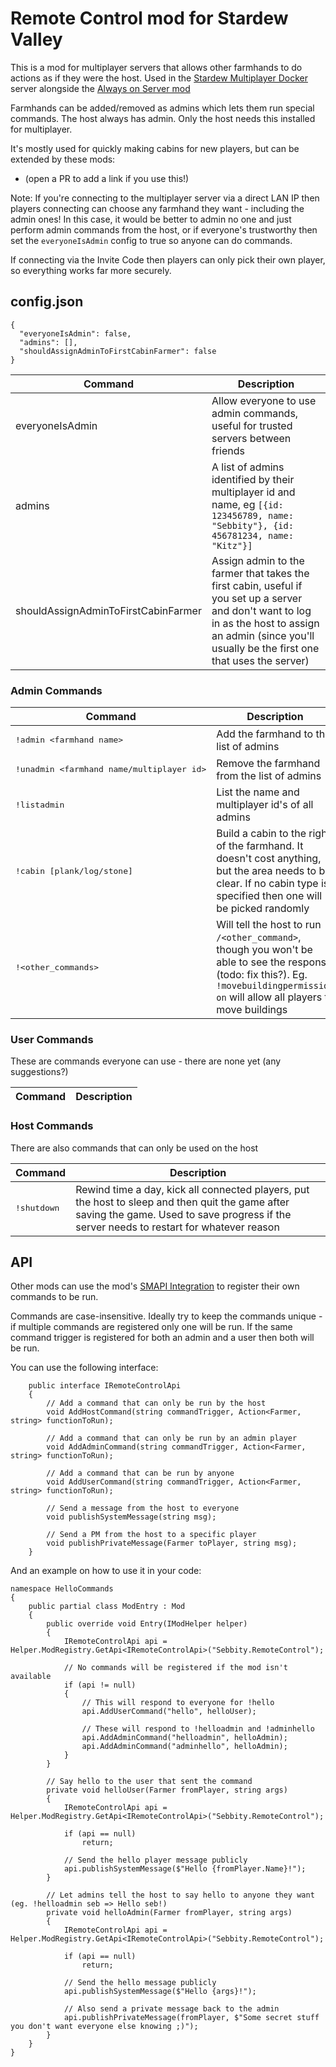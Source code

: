 # Remote Control mod for Stardew Valley

This is a mod for multiplayer servers that allows other farmhands to do actions as if they were the host. Used in the [Stardew Multiplayer Docker](https://github.com/Novex/stardew-multiplayer-docker) server alongside the [Always on Server mod](https://github.com/funny-snek/Always-On-Server-for-Multiplayer)

Farmhands can be added/removed as admins which lets them run special commands. The host always has admin. Only the host needs this installed for multiplayer.

It's mostly used for quickly making cabins for new players, but can be extended by these mods:
  - (open a PR to add a link if you use this!)

Note: If you're connecting to the multiplayer server via a direct LAN IP then players connecting can choose any farmhand they want - including the admin ones! In this case, it would be better to admin no one and just perform admin commands from the host, or if everyone's trustworthy then set the `everyoneIsAdmin` config to true so anyone can do commands.

If connecting via the Invite Code then players can only pick their own player, so everything works far more securely.

## config.json
```
{
  "everyoneIsAdmin": false,
  "admins": [],
  "shouldAssignAdminToFirstCabinFarmer": false
}
```

| Command | Description |
|--- |--- |
| everyoneIsAdmin | Allow everyone to use admin commands, useful for trusted servers between friends |
| admins | A list of admins identified by their multiplayer id and name, eg `[{id: 123456789, name: "Sebbity"}, {id: 456781234, name: "Kitz"}]` |
| shouldAssignAdminToFirstCabinFarmer | Assign admin to the farmer that takes the first cabin, useful if you set up a server and don't want to log in as the host to assign an admin (since you'll usually be the first one that uses the server) |

### Admin Commands

| Command | Description | 
|--- |--- |
| <pre>!admin &lt;farmhand name></pre> | Add the farmhand to the list of admins |
| <pre>!unadmin &lt;farmhand name/multiplayer id></pre> | Remove the farmhand from the list of admins |
| <pre>!listadmin</pre> | List the name and multiplayer id's of all admins |
| <pre>!cabin [plank/log/stone]</pre> | Build a cabin to the right of the farmhand. It doesn't cost anything, but the area needs to be clear. If no cabin type is specified then one will be picked randomly |
| <pre>!<other_commands></pre> | Will tell the host to run `/<other_command>`, though you won't be able to see the response (todo: fix this?). Eg. `!movebuildingpermission on` will allow all players to move buildings |

### User Commands
These are commands everyone can use - there are none yet (any suggestions?)

| Command | Description |
|--- |--- |

### Host Commands
There are also commands that can only be used on the host

| Command | Description |
|--- |--- |
| <pre>!shutdown</pre> | Rewind time a day, kick all connected players, put the host to sleep and then quit the game after saving the game. Used to save progress if the server needs to restart for whatever reason |

## API
Other mods can use the mod's [SMAPI Integration](https://stardewvalleywiki.com/Modding:Modder_Guide/APIs/Integrations#Using_an_API) to register their own commands to be run.

Commands are case-insensitive. Ideally try to keep the commands unique - if multiple commands are registered only one will be run. If the same command trigger is registered for both an admin and a user then both will be run.

You can use the following interface:

```
    public interface IRemoteControlApi
    {
        // Add a command that can only be run by the host
        void AddHostCommand(string commandTrigger, Action<Farmer, string> functionToRun);

        // Add a command that can only be run by an admin player
        void AddAdminCommand(string commandTrigger, Action<Farmer, string> functionToRun);

        // Add a command that can be run by anyone
        void AddUserCommand(string commandTrigger, Action<Farmer, string> functionToRun);

        // Send a message from the host to everyone
        void publishSystemMessage(string msg);

        // Send a PM from the host to a specific player
        void publishPrivateMessage(Farmer toPlayer, string msg);
    }
```

And an example on how to use it in your code:
```
namespace HelloCommands
{
    public partial class ModEntry : Mod
	{
		public override void Entry(IModHelper helper)
		{
			IRemoteControlApi api = Helper.ModRegistry.GetApi<IRemoteControlApi>("Sebbity.RemoteControl");

            // No commands will be registered if the mod isn't available
			if (api != null)
			{
                // This will respond to everyone for !hello
                api.AddUserCommand("hello", helloUser);

                // These will respond to !helloadmin and !adminhello
				api.AddAdminCommand("helloadmin", helloAdmin);
				api.AddAdminCommand("adminhello", helloAdmin);
			}
		}

        // Say hello to the user that sent the command
        private void helloUser(Farmer fromPlayer, string args)
        {
            IRemoteControlApi api = Helper.ModRegistry.GetApi<IRemoteControlApi>("Sebbity.RemoteControl");

            if (api == null)
                return;

            // Send the hello player message publicly
            api.publishSystemMessage($"Hello {fromPlayer.Name}!");
        }

        // Let admins tell the host to say hello to anyone they want (eg. !helloadmin seb => Hello seb!)
        private void helloAdmin(Farmer fromPlayer, string args)
        {
            IRemoteControlApi api = Helper.ModRegistry.GetApi<IRemoteControlApi>("Sebbity.RemoteControl");

            if (api == null)
                return;

            // Send the hello message publicly
            api.publishSystemMessage($"Hello {args}!");

            // Also send a private message back to the admin 
            api.publishPrivateMessage(fromPlayer, $"Some secret stuff you don't want everyone else knowing ;)");
        }
    }
}
```